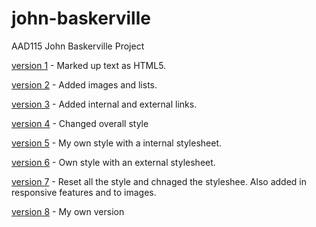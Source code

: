john-baskerville
================

AAD115 John Baskerville Project 

[version 1](https://hayleymcilwrath.github.io/john-baskerville/version_1.html) - Marked up text as HTML5.

[version 2](https://hayleymcilwrath.github.io/john-baskerville/version_2.html) - Added images and lists.

[version 3](https://hayleymcilwrath.github.io/john-baskerville/version_3.html) - Added internal and external links.

[version 4](https://hayleymcilwrath.github.io/john-baskerville/version_4.html) - Changed overall style

[version 5](https://hayleymcilwrath.github.io/john-baskerville/version_5.html) - My own style with a internal stylesheet.

[version 6](https://hayleymcilwrath.github.io/john-baskerville/version_6.html) - Own style with an external stylesheet.

[version 7](https://hayleymcilwrath.github.io/john-baskerville/version_7.html) - Reset all the style and chnaged the styleshee. Also added in responsive features and to images.

[version 8](https://hayleymcilwrath.github.io/john-baskerville/version_8.html) - My own version


